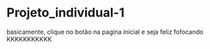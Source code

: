 # Projeto_individual-1
basicamente, clique no botão na pagina inicial e seja feliz fofocando KKKKKKKKKKK
